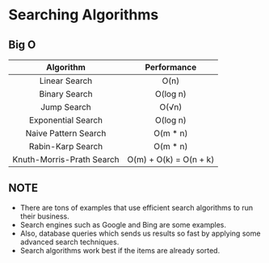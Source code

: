 # Searching Algorithms

## Big O

|         Algorithm         |      Performance       |
|:-------------------------:|:----------------------:|
|       Linear Search       |          O(n)          |
|       Binary Search       |        O(log n)        |
|        Jump Search        |         O(√n)          |
|    Exponential Search     |        O(log n)        |
|   Naive Pattern Search    |        O(m * n)        |
|     Rabin-Karp Search     |        O(m * n)        |
| Knuth-Morris-Prath Search | O(m) + O(k) = O(n + k) |

## NOTE

- There are tons of examples that use efficient search algorithms to run their business. 
- Search engines such as Google and Bing are some examples. 
- Also, database queries which sends us results so fast by applying some advanced search techniques. 
- Search algorithms work best if the items are already sorted.
